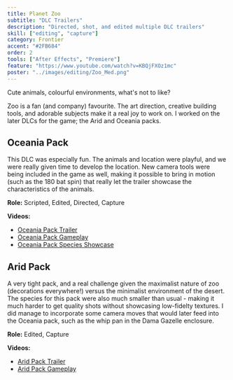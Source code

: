 ```yaml
---
title: Planet Zoo
subtitle: "DLC Trailers"
description: "Directed, shot, and edited multiple DLC trailers"
skill: ["editing", "capture"]
category: Frontier
accent: "#2FB684"
order: 2
tools: ["After Effects", "Premiere"]
feature: "https://www.youtube.com/watch?v=KBQjFXOz1mc"
poster: "../images/editing/Zoo_Med.png"
---
```


Cute animals, colourful environments, what's not to like?

Zoo is a fan (and company) favourite. The art direction, creative building tools, and adorable subjects make it a real joy to work on. I worked on the later DLCs for the game; the Arid and Oceania packs.

## Oceania Pack

This DLC was especially fun. The animals and location were playful, and we were really given time to develop the location. New camera tools were being included in the game as well, making it possible to bring in motion (such as the 180 bat spin) that really let the trailer showcase the characteristics of the animals.

**Role:** Scripted, Edited, Directed, Capture

**Videos:**

- [Oceania Pack Trailer](https://www.youtube.com/watch?v=KBQjFXOz1mc)
- [Oceania Pack Gameplay](https://www.youtube.com/watch?v=ERPC2iTEz-Q)
- [Oceania Pack Species Showcase](https://www.youtube.com/watch?v=-nprdAsN4qE)

## Arid Pack

A very tight pack, and a real challenge given the maximalist nature of zoo (decorations everywhere!) versus the minimalist environment of the desert. The species for this pack were also much smaller than usual - making it much harder to get quality shots without showcasing low-fidelty textures. I did manage to incorporate some camera moves that would later feed into the Oceania pack, such as the whip pan in the Dama Gazelle enclosure.

**Role:** Edited, Capture

**Videos:**

- [Arid Pack Trailer](https://www.youtube.com/watch?v=c2cY0NoVMC8)
- [Arid Pack Gameplay](https://www.youtube.com/watch?v=YsYsKv67usE)
